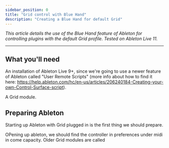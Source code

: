 ```yaml
---
sidebar_position: 0
title: "Grid control with Blue Hand"
description: "Creating a Blue Hand for default Grid"
---
```



*This article details the use of the Blue Hand feature of Ableton for controlling plugins with the default Grid profile. Tested on Ableton Live 11.*

---

## What you'll need

An installation of Ableton Live 9+, since we're going to use a newer feature of Ableton called "User Remote Scripts" (more info about how to find it here: https://help.ableton.com/hc/en-us/articles/206240184-Creating-your-own-Control-Surface-script).

A Grid module.


## Preparing Ableton

Starting up Ableton with Grid plugged in is the first thing we should prepare. 

OPening up ableton, we should find the controller in preferences under midi in come capacity. Older Grid modules are called


